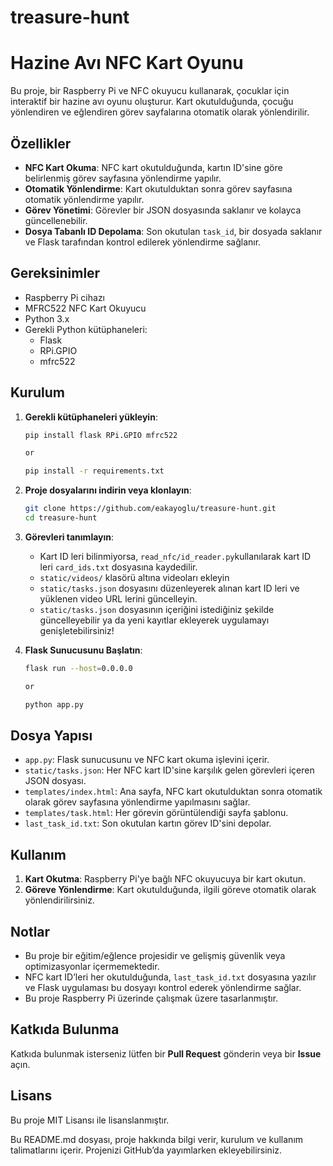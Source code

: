 # treasure-hunt

# Hazine Avı NFC Kart Oyunu

Bu proje, bir Raspberry Pi ve NFC okuyucu kullanarak, çocuklar için interaktif bir hazine avı oyunu oluşturur. Kart okutulduğunda, çocuğu yönlendiren ve eğlendiren görev sayfalarına otomatik olarak yönlendirilir.

## Özellikler

- **NFC Kart Okuma**: NFC kart okutulduğunda, kartın ID'sine göre belirlenmiş görev sayfasına yönlendirme yapılır.
- **Otomatik Yönlendirme**: Kart okutulduktan sonra görev sayfasına otomatik yönlendirme yapılır.
- **Görev Yönetimi**: Görevler bir JSON dosyasında saklanır ve kolayca güncellenebilir.
- **Dosya Tabanlı ID Depolama**: Son okutulan `task_id`, bir dosyada saklanır ve Flask tarafından kontrol edilerek yönlendirme sağlanır.

## Gereksinimler

- Raspberry Pi cihazı
- MFRC522 NFC Kart Okuyucu
- Python 3.x
- Gerekli Python kütüphaneleri:
  - Flask
  - RPi.GPIO
  - mfrc522

## Kurulum

1. **Gerekli kütüphaneleri yükleyin**:

    ```bash
    pip install flask RPi.GPIO mfrc522

    or 

    pip install -r requirements.txt
    ```

2. **Proje dosyalarını indirin veya klonlayın**:

    ```bash
    git clone https://github.com/eakayoglu/treasure-hunt.git
    cd treasure-hunt
    ```

3. **Görevleri tanımlayın**: 

    - Kart ID leri bilinmiyorsa, `read_nfc/id_reader.py`kullanılarak kart ID leri `card_ids.txt` dosyasına kaydedilir.
    - `static/videos/` klasörü altına videoları ekleyin
    - `static/tasks.json` dosyasını düzenleyerek alınan kart ID leri ve yüklenen video URL lerini güncelleyin.
    - `static/tasks.json` dosyasının içeriğini istediğiniz şekilde güncelleyebilir ya da yeni kayıtlar ekleyerek uygulamayı genişletebilirsiniz!


4. **Flask Sunucusunu Başlatın**:

    ```bash
    flask run --host=0.0.0.0

    or 

    python app.py
    ```

## Dosya Yapısı

- `app.py`: Flask sunucusunu ve NFC kart okuma işlevini içerir.
- `static/tasks.json`: Her NFC kart ID'sine karşılık gelen görevleri içeren JSON dosyası.
- `templates/index.html`: Ana sayfa, NFC kart okutulduktan sonra otomatik olarak görev sayfasına yönlendirme yapılmasını sağlar.
- `templates/task.html`: Her görevin görüntülendiği sayfa şablonu.
- `last_task_id.txt`: Son okutulan kartın görev ID'sini depolar.

## Kullanım

1. **Kart Okutma**: Raspberry Pi'ye bağlı NFC okuyucuya bir kart okutun.
2. **Göreve Yönlendirme**: Kart okutulduğunda, ilgili göreve otomatik olarak yönlendirilirsiniz.

## Notlar

- Bu proje bir eğitim/eğlence projesidir ve gelişmiş güvenlik veya optimizasyonlar içermemektedir.
- NFC kart ID’leri her okutulduğunda, `last_task_id.txt` dosyasına yazılır ve Flask uygulaması bu dosyayı kontrol ederek yönlendirme sağlar.
- Bu proje Raspberry Pi üzerinde çalışmak üzere tasarlanmıştır.

## Katkıda Bulunma

Katkıda bulunmak isterseniz lütfen bir **Pull Request** gönderin veya bir **Issue** açın.

## Lisans

Bu proje MIT Lisansı ile lisanslanmıştır.

Bu README.md dosyası, proje hakkında bilgi verir, kurulum ve kullanım talimatlarını içerir. Projenizi GitHub’da yayımlarken ekleyebilirsiniz.